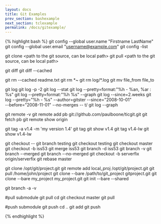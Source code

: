 ```yaml
---
layout: docs
title: Git Examples
prev_section: bashexample
next_section: tclexample
permalink: /docs/gitexample/
---
```


{% highlight bash %}
git config --global user.name "Firstname LastName"
git config --global user.email "username@example.com"
git config -list

git clone <path to the git source, can be local path>
git pull <path to the git source, can be local path>


git diff
git diff --cached

git rm --cached readme.txt
git rm \*~
git rm log/\*.log
git mv file_from file_to

git log
git log -p -2
git log --stat
git log --pretty=format:"%h - %an, %ar : %s"
git log --pretty=format:"%h %s" --graph
git log --since=2.weeks
git log --pretty="%h - %s" --author=gitster --since="2008-10-01" \
                     --before="2008-11-01" --no-merges -- t/
git log --graph

git remote -v
git remote add pb git://github.com/paulboone/ticgit.git
git fetch pb
git remote show origin

git tag -a v1.4 -m 'my version 1.4'
git tag
git show v1.4
git tag v1.4-lw
git show v1.4-lw

git checkout -- <paths>
git branch testing
git checkout testing
git checkout master
git checkout -b iss53
git merge iss53
git branch -d iss53
git branch -v
git branch --merged
git branch --no-merged
git checkout -b serverfix origin/serverfix
git rebase master

git clone /opt/git/project.git
git remote add local_proj /opt/git/project.git
git pull /home/john/project
git clone --bare /path/to/git_project gitproject.git
git clone --bare my_project my_project.git
git init --bare --shared

git branch -a -v

#pull submodule
git pull
cd <submodule>
git checkout master
git pull

#push submodule
git push
cd ..
git add <submodule>
git push

{% endhighlight %}

